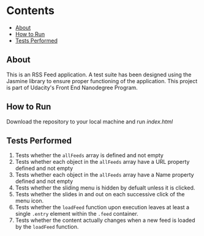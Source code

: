 # Contents

- [About](#About)
- [How to Run](#HowToRun)
- [Tests Performed](#Tests_Performed)

## About

This is an RSS Feed application. A test suite has been designed using the Jasmine library to ensure proper functioning of the application. This project is part of Udacity's Front End Nanodegree Program.

## How to Run

Download the repository to your local machine and run _index.html_

## Tests Performed

1. Tests whether the `allFeeds` array is defined and not empty
2. Tests whether each object in the `allFeeds` array have a URL property defined and not empty
3. Tests whether each object in the `allFeeds` array have a Name property defined and not empty
4. Tests whether the sliding menu is hidden by defualt unless it is clicked.
5. Tests whether the slides in and out on each successive click of the menu icon.
6. Tests whether the `loadFeed` function upon execution leaves at least a single `.entry` element within the `.feed` container.
7. Tests whether the content actually changes when a new feed is loaded by the `loadFeed` function.